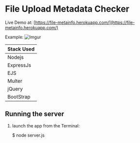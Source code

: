# File Upload Metadata Checker

Live Demo at: [https://file-metainfo.herokuapp.com/](https://file-metainfo.herokuapp.com/)

Example: 
![Imgur](http://i.imgur.com/MjcoVkN.png)

| Stack Used        
| ------------- 
| Nodejs      
| ExpressJs      
| EJS
| Multer
| jQuery
| BootStrap

## Running the server


1) launch the app from the Terminal:

    $ node server.js
